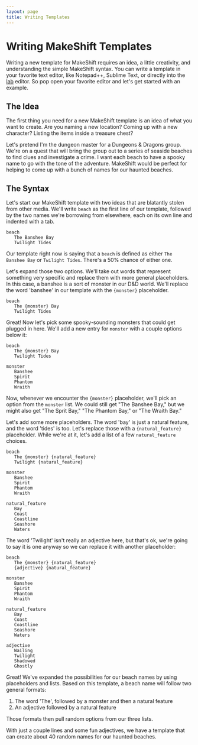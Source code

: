 ```yaml
---
layout: page
title: Writing Templates
---
```


# Writing MakeShift Templates
Writing a new template for MakeShift requires an idea, a little creativity, and understanding the simple MakeShift syntax. You can write a template in your favorite text editor, like Notepad++, Sublime Text, or directly into the [lab](lab.html) editor. So pop open your favorite editor and let's get started with an example.

## The Idea
The first thing you need for a new MakeShift template is an idea of what you want to create. Are you naming a new location? Coming up with a new character? Listing the items inside a treasure chest? 

Let's pretend I'm the dungeon master for a Dungeons & Dragons group. We're on a quest that will bring the group out to a series of seaside beaches to find clues and investigate a crime. I want each beach to have a spooky name to go with the tone of the adventure. MakeShift would be perfect for helping to come up with a bunch of names for our haunted beaches.

## The Syntax
Let's start our MakeShift template with two ideas that are blatantly stolen from other media. We'll write `beach` as the first line of our template, followed by the two names we're borrowing from elsewhere, each on its own line and indented with a tab.
```
beach
   The Banshee Bay
   Twilight Tides
```
Our template right now is saying that a `beach` is defined as either `The Banshee Bay` or `Twilight Tides`. There's a 50% chance of either one.

Let's expand those two options. We'll take out words that represent something very specific and replace them with more general placeholders. In this case, a banshee is a sort of monster in our D&D world. We'll replace the word 'banshee' in our template with the `{monster}` placeholder. 
```
beach
   The {monster} Bay
   Twilight Tides
```

Great! Now let's pick some spooky-sounding monsters that could get plugged in here. We'll add a new entry for `monster` with a couple options below it:
```
beach
   The {monster} Bay
   Twilight Tides

monster
   Banshee
   Spirit
   Phantom
   Wraith
```

Now, whenever we encounter the `{monster}` placeholder, we'll pick an option from the `monster` list. We could still get "The Banshee Bay," but we might also get "The Sprit Bay," "The Phantom Bay," or "The Wraith Bay."

Let's add some more placeholders. The word 'bay' is just a natural feature, and the word 'tides' is too. Let's replace those with a `{natural_feature}` placeholder. While we're at it, let's add a list of a few `natural_feature` choices.
```
beach
   The {monster} {natural_feature}
   Twilight {natural_feature}

monster
   Banshee
   Spirit
   Phantom
   Wraith

natural_feature
   Bay
   Coast
   Coastline
   Seashore
   Waters
```

The word 'Twilight' isn't really an adjective here, but that's ok, we're going to say it is one anyway so we can replace it with another placeholder:
```
beach
   The {monster} {natural_feature}
   {adjective} {natural_feature}

monster
   Banshee
   Spirit
   Phantom
   Wraith

natural_feature
   Bay
   Coast
   Coastline
   Seashore
   Waters

adjective
   Wailing
   Twilight
   Shadowed
   Ghostly
```

Great! We've expanded the possibilities for our beach names by using placeholders and lists. Based on this template, a beach name will follow two general formats:
1. The word 'The', followed by a monster and then a natural feature
2. An adjective followed by a natural feature

Those formats then pull random options from our three lists.

With just a couple lines and some fun adjectives, we have a template that can create about 40 random names for our haunted beaches.